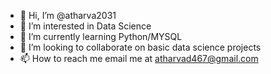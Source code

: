 - 👋 Hi, I’m @atharva2031
- 👀 I’m interested in Data Science
- 🌱 I’m currently learning Python/MYSQL
- 💞️ I’m looking to collaborate on basic data science projects
- 📫 How to reach me email me at atharvad467@gmail.com

<!---
atharva2031/atharva2031 is a ✨ special ✨ repository because its `README.md` (this file) appears on your GitHub profile.
You can click the Preview link to take a look at your changes.
--->
